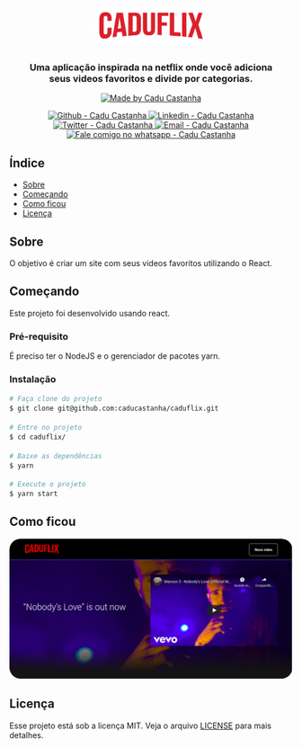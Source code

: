 <h1 align="center">
    <img alt="Caduflix" src="./src/assets/img/caduflix.png?raw=true"  width="200px" style="border-radius:20px;"/>
</h1>

<h3 align="center" >
  Uma aplicação inspirada na netflix onde você adiciona <br \>seus videos favoritos e divide por categorias.
</h3>

<p align="center">
  <a href="https://github.com/caducastanha" target="_blank">
    <img alt="Made by Cadu Castanha" src="https://img.shields.io/badge/made%20by-caducastanha-informational">
  </a>
</p>

<p align="center">
  <a href="https://github.com/caducastanha" target="_blank" >
    <img alt="Github - Cadu Castanha" src="https://img.shields.io/badge/Github--%23F8952D?style=social&logo=github">
  </a>
  <a href="https://www.linkedin.com/in/carlos-eduardo-castanha-a93153108/" target="_blank" >
    <img alt="Linkedin - Cadu Castanha" src="https://img.shields.io/badge/Linkedin--%23F8952D?style=social&logo=linkedin">
  </a>
  <a href="https://twitter.com/cadu_castanha" target="_blank" >
    <img alt="Twitter - Cadu Castanha" src="https://img.shields.io/badge/Twitter--%23F8952D?style=social&logo=twitter">
  </a>
  <a href="mailto:caducastanha@gmail.com" target="_blank" >
    <img alt="Email - Cadu Castanha" src="https://img.shields.io/badge/Email--%23F8952D?style=social&logo=gmail">
  </a>
  <a href="https://api.whatsapp.com/send?phone=5587981721125"
        target="_blank" >
    <img alt="Fale comigo no whatsapp - Cadu Castanha" src="https://img.shields.io/badge/Whatsapp--%23F8952D?style=social&logo=whatsapp">
  </a>
</p>

## Índice

- [Sobre](#about)
- [Começando](#getting_started)
- [Como ficou](#usage)
- [Licença](#license)

## Sobre <a name="about"></a>

O objetivo é criar um site com seus videos favoritos utilizando o React.

## Começando <a name="getting_started"></a>

Este projeto foi desenvolvido usando react.

### Pré-requisito

É preciso ter o NodeJS e o gerenciador de pacotes yarn.

### Instalação

```sh
# Faça clone do projeto
$ git clone git@github.com:caducastanha/caduflix.git

# Entre no projeto
$ cd caduflix/

# Baixe as dependências
$ yarn

# Execute o projeto
$ yarn start
```


## Como ficou <a name = "usage"></a>

<a href="https://caduflix.vercel.app/" target="_blank" align="center">
  <img alt="Caduflix" src="./src/assets/img/banner.png?raw=true"  width="600px" style="border-radius:20px;"/>
</a>

## Licença <a name="license"></a>
Esse projeto está sob a licença MIT. Veja o arquivo [LICENSE](LICENSE) para mais detalhes.

